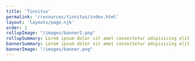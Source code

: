 ```yaml
---
title: 'Tinnitus'
permalink: '/resources/tinnitus/index.html'
layout: 'layouts/page.njk'
order: 1
rollupImage: "/images/banner2.png"
rollupSummary: Lorem ipsum dolor sit amet consectetur adipisicing elit.
bannerSummary: Lorem ipsum dolor sit amet consectetur adipisicing elit.
bannerImage: "/images/banner.png"
---
```


